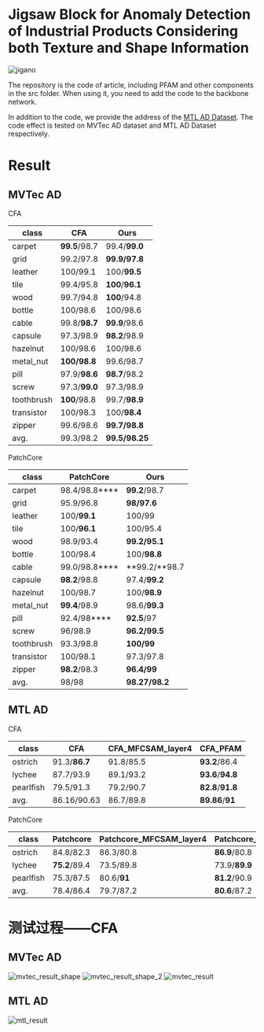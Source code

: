# Jigsaw Block for Anomaly Detection of Industrial Products Considering both Texture and Shape Information

![jigano](https://github.com/YShaoJiang/JiganoAttentionBlock/blob/main/src/img/jig_anomaly.jpg)

The repository is the code of article, including PFAM and other components in the src folder. When using it, you need to add the code to the backbone network.

In addition to the code, we provide the address of the [MTL AD Dataset](https://drive.google.com/drive/folders/1PdEcDyFPb3d7yb5uQCOrbi3fs3PyoilG).
The code effect is tested on MVTec AD dataset and MTL AD Dataset respectively.
# Result

## MVTec AD

CFA

| class      | CFA           | Ours         |
| ---------- | ------------- | ---------------- |
| carpet     | **99.5**/98.7 | 99.4/**99.0**    |
| grid       | 99.2/97.8     | **99.9/97.8**    |
| leather    | 100/99.1      | 100/**99.5**     |
| tile       | 99.4/95.8     | **100**/**96.1** |
| wood       | 99.7/94.8     | **100**/94.8     |
| bottle     | 100/98.6      | 100/98.6         |
| cable      | 99.8/**98.7** | **99.9**/98.6    |
| capsule    | 97.3/98.9     | **98.2**/98.9    |
| hazelnut   | 100/98.6      | 100/98.6         |
| metal_nut  | **100/98.8**  | 99.6/98.7        |
| pill       | 97.9/**98.6** | **98.7**/98.2    |
| screw      | 97.3/**99.0** | 97.3/98.9        |
| toothbrush | **100**/98.8  | 99.7/**98.9**    |
| transistor | 100/98.3      | 100/**98.4**     |
| zipper     | 99.6/98.6     | **99.7/98.8**    |
| avg.       | 99.3/98.2     | **99.5/98.25**   |

PatchCore

| class      | PatchCore           | Ours         |
| ---------- | ------------- | ---------------- |
| carpet     | 98.4/98.8**** | **99.2**/98.7 |
| grid       | 95.9/96.8     | **98/97.6** |
| leather    | 100/**99.1**  | 100/99 |
| tile       | 100/**96.1** | 100/95.4 |
| wood       | 98.9/93.4     | **99.2/95.1** |
| bottle     | 100/98.4      | 100/**98.8** |
| cable      | 99.0/98.8**** | **99.2/**98.7 |
| capsule    | **98.2**/98.8 | 97.4/**99.2** |
| hazelnut   | 100/98.7      | 100/**98.9** |
| metal_nut  | **99.4**/98.9 | 98.6/**99.3** |
| pill       | 92.4/98**** | **92.5**/97 |
| screw      | 96/98.9 | **96.2/99.5** |
| toothbrush | 93.3/98.8  | **100/99** |
| transistor | 100/98.1      | 97.3/97.8 |
| zipper     | **98.2**/98.3 | **96.4/99** |
| avg.       | 98/98 | **98.27/98.2** |

## MTL AD

CFA

| class     | CFA           | CFA_MFCSAM_layer4 | CFA_PFAM        |
| --------- | ------------- | ----------------- | ----------------- |
| ostrich   | 91.3/**86.7** | 91.8/85.5         | **93.2**/86.4     |
| lychee    | 87.7/93.9     | 89.1/93.2         | **93.6**/**94.8** |
| pearlfish | 79.5/91.3     | 79.2/90.7         | **82.8**/**91.8** |
| avg.      | 86.16/90.63   | 86.7/89.8         | **89.86**/**91**  |

PatchCore

| class     | Patchcore     | Patchcore_MFCSAM_layer4 | Patchcore_PFAM |
| --------- | ------------- | ----------------------- | ---------------- |
| ostrich   | 84.8/82.3     | 86.3/80.8               | **86.9**/80.8    |
| lychee    | **75.2**/89.4 | 73.5/89.8               | 73.9/**89.9**    |
| pearlfish | 75.3/87.5     | 80.6/**91**             | **81.2**/90.9    |
| avg.      | 78.4/86.4     | 79.7/87.2               | **80.6**/87.2    |

# 测试过程——CFA
## MVTec AD
![mvtec_result_shape](https://github.com/YShaoJiang/Anomaly_detection_for_Texture_based_product/blob/main/src/img/mvtec_shape_result.jpg)
![mvtec_result_shape_2](https://github.com/YShaoJiang/Anomaly_detection_for_Texture_based_product/blob/main/src/img/mvtec_shape_result_2.jpg)
![mvtec_result](https://github.com/YShaoJiang/Anomaly_detection_for_Texture_based_product/blob/main/src/img/mvtec_result.jpg)

## MTL AD
![mtl_result](https://github.com/YShaoJiang/Anomaly_detection_for_Texture_based_product/blob/main/src/img/mtl_result.jpg)
